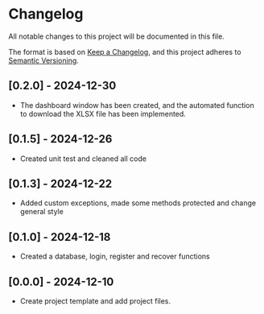 # Changelog

All notable changes to this project will be documented in this file.

The format is based on [Keep a Changelog](https://keepachangelog.com/en/1.0.0/),
and this project adheres to [Semantic Versioning](https://semver.org/spec/v2.0.0.html).



## [0.2.0] - 2024-12-30
- The dashboard window has been created, and the automated function
to download the XLSX file has been implemented.

## [0.1.5] - 2024-12-26
- Created unit test and cleaned all code

## [0.1.3] - 2024-12-22
- Added custom exceptions, made some methods protected and change general style

## [0.1.0] - 2024-12-18
- Created a database, login, register and recover functions

## [0.0.0] - 2024-12-10
- Create project template and add project files.